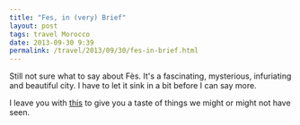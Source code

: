 ```yaml
---
title: "Fes, in (very) Brief"
layout: post
tags: travel Morocco
date: 2013-09-30 9:39
permalink: /travel/2013/09/30/fes-in-brief.html
---
```


Still not sure what to say about Fès.  It's a fascinating, mysterious, infuriating and beautiful city.  I have to let it sink in a bit before I can say more.  

I leave you with [this]( http://en.m.wikivoyage.org/wiki/Fes) to give you a taste of things we might or might not have seen.
